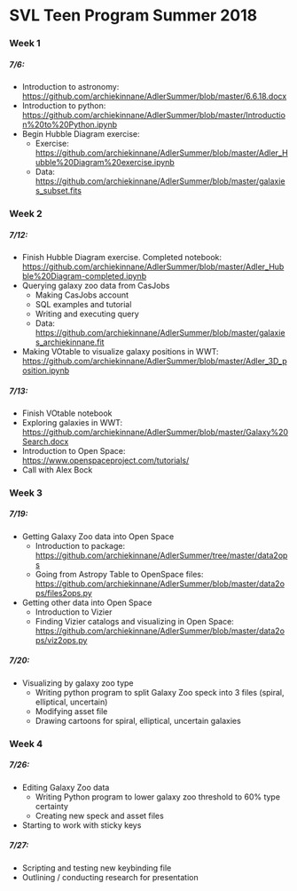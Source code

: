 # SVL Teen Program Summer 2018


### Week 1
##### 7/6:
* Introduction to astronomy: https://github.com/archiekinnane/AdlerSummer/blob/master/6.6.18.docx
* Introduction to python: https://github.com/archiekinnane/AdlerSummer/blob/master/Introduction%20to%20Python.ipynb
* Begin Hubble Diagram exercise: 
   * Exercise: https://github.com/archiekinnane/AdlerSummer/blob/master/Adler_Hubble%20Diagram%20exercise.ipynb 
   * Data: https://github.com/archiekinnane/AdlerSummer/blob/master/galaxies_subset.fits 


### Week 2
##### 7/12: 
* Finish Hubble Diagram exercise. Completed notebook: https://github.com/archiekinnane/AdlerSummer/blob/master/Adler_Hubble%20Diagram-completed.ipynb 
* Querying galaxy zoo data from CasJobs
   * Making CasJobs account
   * SQL examples and tutorial
   * Writing and executing query
   * Data: https://github.com/archiekinnane/AdlerSummer/blob/master/galaxies_archiekinnane.fit 
* Making VOtable to visualize galaxy positions in WWT: https://github.com/archiekinnane/AdlerSummer/blob/master/Adler_3D_position.ipynb 
##### 7/13: 
* Finish VOtable notebook
* Exploring galaxies in WWT: https://github.com/archiekinnane/AdlerSummer/blob/master/Galaxy%20Search.docx 
* Introduction to Open Space: https://www.openspaceproject.com/tutorials/ 
* Call with Alex Bock


### Week 3
##### 7/19:
* Getting Galaxy Zoo data into Open Space
   * Introduction to package: https://github.com/archiekinnane/AdlerSummer/tree/master/data2ops 
   * Going from Astropy Table to OpenSpace files: https://github.com/archiekinnane/AdlerSummer/blob/master/data2ops/files2ops.py 
* Getting other data into Open Space
   * Introduction to Vizier
   * Finding Vizier catalogs and visualizing in Open Space: https://github.com/archiekinnane/AdlerSummer/blob/master/data2ops/viz2ops.py 
##### 7/20:
* Visualizing by galaxy zoo type  
   * Writing python program to split Galaxy Zoo speck into 3 files (spiral, elliptical, uncertain)
   * Modifying asset file
   * Drawing cartoons for spiral, elliptical, uncertain galaxies

### Week 4
##### 7/26:
* Editing Galaxy Zoo data
   * Writing Python program to lower galaxy zoo threshold to 60% type certainty
   * Creating new speck and asset files
* Starting to work with sticky keys
##### 7/27:
* Scripting and testing new keybinding file
* Outlining / conducting research for presentation
